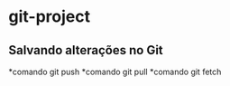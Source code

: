 # git-project

## Salvando alterações no Git
*comando git push
*comando git pull
*comando git fetch
